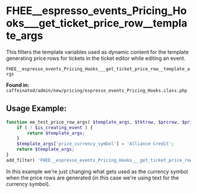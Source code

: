 # FHEE__espresso_events_Pricing_Hooks___get_ticket_price_row__template_args

This filters the template variables used as dynamic content for the template generating price rows for tickets in the ticket editor while editing an event.

`FHEE__espresso_events_Pricing_Hooks___get_ticket_price_row__template_args`

**Found in:** `caffeinated/admin/new/pricing/espresso_events_Pricing_Hooks.class.php`

## Usage Example:

```php
function ee_test_price_row_args( $template_args, $tktrow, $prcrow, $price, $default, $ticket, $show_trash, $show_create, $is_creating_event ) {
	if ( ! $is_creating_event ) {
		return $template_args;
	}
	$template_args['price_currency_symbol'] = 'Alliance Credit';
	return $template_args;
}
add_filter( 'FHEE__espresso_events_Pricing_Hooks___get_ticket_price_row__template_args', 'ee_test_price_row_args', 10,  9 );
```

In this example we're just changing what gets used as the currency symbol when the price rows are generated (in this case we're using text for the currency symbol).